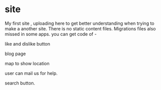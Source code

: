 # site
My first site , uploading here to get better understanding when trying to make a another site.
There is no static content files.
Migrations files also missed in some apps.
you can get code of -

like and dislike button 

blog page

map to show location 

user can mail us for help.

search button.
